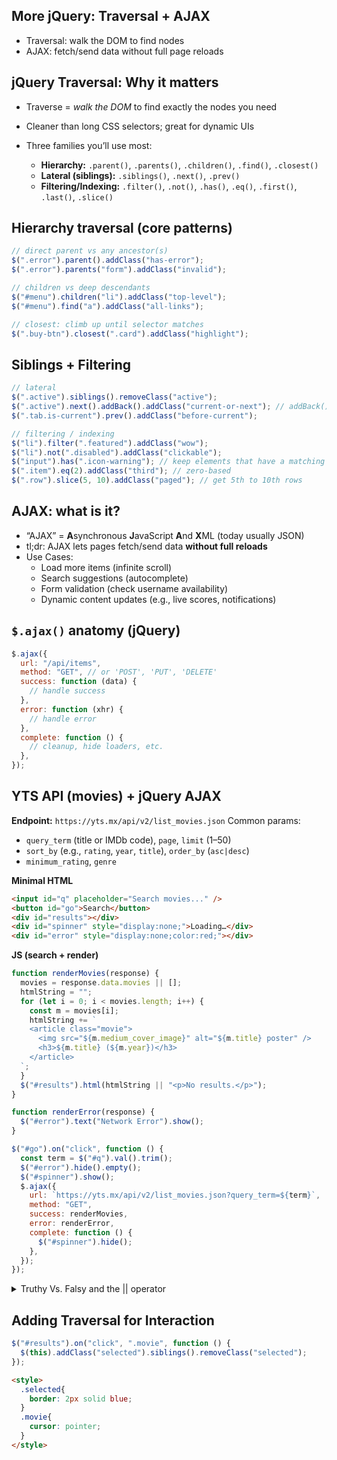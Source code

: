 ## More jQuery: Traversal + AJAX

- Traversal: walk the DOM to find nodes
- AJAX: fetch/send data without full page reloads

## jQuery Traversal: Why it matters

- Traverse = _walk the DOM_ to find exactly the nodes you need
- Cleaner than long CSS selectors; great for dynamic UIs
- Three families you’ll use most:

  - **Hierarchy:** `.parent()`, `.parents()`, `.children()`, `.find()`, `.closest()`
  - **Lateral (siblings):** `.siblings()`, `.next()`, `.prev()`
  - **Filtering/Indexing:** `.filter()`, `.not()`, `.has()`, `.eq()`, `.first()`, `.last()`, `.slice()`



## Hierarchy traversal (core patterns)

```js
// direct parent vs any ancestor(s)
$(".error").parent().addClass("has-error");
$(".error").parents("form").addClass("invalid");

// children vs deep descendants
$("#menu").children("li").addClass("top-level");
$("#menu").find("a").addClass("all-links");

// closest: climb up until selector matches
$(".buy-btn").closest(".card").addClass("highlight");
```

## Siblings + Filtering

```js
// lateral
$(".active").siblings().removeClass("active");
$(".active").next().addBack().addClass("current-or-next"); // addBack() includes original set
$(".tab.is-current").prev().addClass("before-current");

// filtering / indexing
$("li").filter(".featured").addClass("wow");
$("li").not(".disabled").addClass("clickable");
$("input").has(".icon-warning"); // keep elements that have a matching descendant
$(".item").eq(2).addClass("third"); // zero-based
$(".row").slice(5, 10).addClass("paged"); // get 5th to 10th rows
```

## AJAX: what is it?

- “AJAX” = **A**synchronous **J**avaScript **A**nd **X**ML (today usually JSON)
- tl;dr: AJAX lets pages fetch/send data **without full reloads**
- Use Cases:
  - Load more items (infinite scroll)
  - Search suggestions (autocomplete)
  - Form validation (check username availability)
  - Dynamic content updates (e.g., live scores, notifications)

## `$.ajax()` anatomy (jQuery)

```js
$.ajax({
  url: "/api/items",
  method: "GET", // or 'POST', 'PUT', 'DELETE'
  success: function (data) {
    // handle success
  },
  error: function (xhr) {
    // handle error
  },
  complete: function () {
    // cleanup, hide loaders, etc.
  },
});
```

## YTS API (movies) + jQuery AJAX

**Endpoint:** `https://yts.mx/api/v2/list_movies.json`
Common params:

- `query_term` (title or IMDb code), `page`, `limit` (1–50)
- `sort_by` (e.g., `rating`, `year`, `title`), `order_by` (`asc|desc`)
- `minimum_rating`, `genre`

**Minimal HTML**

```html
<input id="q" placeholder="Search movies..." />
<button id="go">Search</button>
<div id="results"></div>
<div id="spinner" style="display:none;">Loading…</div>
<div id="error" style="display:none;color:red;"></div>
```

**JS (search + render)**

```js
function renderMovies(response) {
  movies = response.data.movies || [];
  htmlString = "";
  for (let i = 0; i < movies.length; i++) {
    const m = movies[i];
    htmlString += `
    <article class="movie">
      <img src="${m.medium_cover_image}" alt="${m.title} poster" />
      <h3>${m.title} (${m.year})</h3>
    </article>
  `;
  }
  $("#results").html(htmlString || "<p>No results.</p>");
}

function renderError(response) {
  $("#error").text("Network Error").show();
}

$("#go").on("click", function () {
  const term = $("#q").val().trim();
  $("#error").hide().empty();
  $("#spinner").show();
  $.ajax({
    url: `https://yts.mx/api/v2/list_movies.json?query_term=${term}`,
    method: "GET",
    success: renderMovies,
    error: renderError,
    complete: function () {
      $("#spinner").hide();
    },
  });
});
```

<details>
<summary>Truthy Vs. Falsy and the || operator</summary>
In JavaScript, **truthy** and **falsy** values determine how expressions are evaluated in conditional contexts such as inside `if` statements or logical operations like `||` (OR) and `&&` (AND).

---

### Truthy vs. Falsy

- A **truthy** value is _anything_ that is considered `true` when evaluated in a Boolean context.
- A **falsy** value is _anything_ that is considered `false`.

#### Truthy examples:

```js
if ("hello") console.log("truthy!"); // runs
if (42) console.log("truthy!"); // runs
if ([]) console.log("truthy!"); // runs
if ({}) console.log("truthy!"); // runs
```

#### Falsy values:

Only **7 values** are falsy in JavaScript:

```js
false;
0 - 0;
0n; // BigInt zero
(""); // empty string
null;
undefined;
NaN;
```

Everything else (objects, arrays, non-empty strings, etc.) is **truthy**.

---

### The `||` (Logical OR) Operator

The **logical OR** (`||`) operator returns the **first truthy value** it finds or the **last value** if all are falsy.

#### Example 1 – Default Values:

```js
let name = userInput || "Guest";
```

If `userInput` is falsy (e.g., `""` or `undefined`), `"Guest"` is used.

#### Example 2 – Evaluation Order:

```js
console.log(false || "hello"); // "hello"
console.log(null || 0 || "yes"); // "yes"
console.log("A" || "B"); // "A" (since "A" is truthy)
```

#### Example 3 – Real-world Use:

```js
let apiKey = process.env.API_KEY || "default-key";
```

If no environment variable exists, `"default-key"` will be used.

---

### Quick Tip:

`||` does **not** always return `true` or `false`;
it returns the **actual operand**; the first truthy one.

</details>

## Adding Traversal for Interaction

```js
$("#results").on("click", ".movie", function () {
  $(this).addClass("selected").siblings().removeClass("selected");
});
```

```html
<style>
  .selected{
    border: 2px solid blue;
  }
  .movie{
    cursor: pointer;
  }
</style>
```
